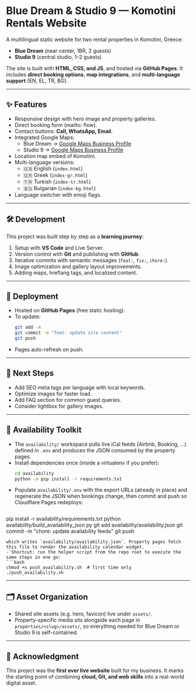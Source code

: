 # Blue Dream & Studio 9 — Komotini Rentals Website

A multilingual static website for two rental properties in Komotini, Greece:

- **Blue Dream** (near center, 1BR, 2 guests)
- **Studio 9** (central studio, 1–2 guests)

The site is built with **HTML, CSS, and JS**, and hosted via **GitHub Pages**.
It includes **direct booking options**, **map integrations**, and **multi-language support** (EN, EL, TR, BG).

---

## ✨ Features

- Responsive design with hero image and property galleries.
- Direct booking form (mailto: flow).
- Contact buttons: **Call, WhatsApp, Email**.
- Integrated Google Maps:
  - Blue Dream → [Google Maps Business Profile](https://maps.app.goo.gl/4yh65CaNSKpPbDjH8)
  - Studio 9 → [Google Maps Business Profile](https://maps.app.goo.gl/UnqJnzg1pjv87f8z8)
- Location map embed of Komotini.
- Multi-language versions:
  - 🇬🇧 English (`index.html`)
  - 🇬🇷 Greek (`index-gr.html`)
  - 🇹🇷 Turkish (`index-tr.html`)
  - 🇧🇬 Bulgarian (`index-bg.html`)
- Language switcher with emoji flags.

---

## 🛠 Development

This project was built step by step as a **learning journey**:

1. Setup with **VS Code** and Live Server.
2. Version control with **Git** and publishing with **GitHub**.
3. Iterative commits with semantic messages (`feat:`, `fix:`, `chore:`).
4. Image optimization and gallery layout improvements.
5. Adding maps, hreflang tags, and localized content.

---

## 🚀 Deployment

- Hosted on **GitHub Pages** (free static hosting).
- To update:
  ```bash
  git add -A
  git commit -m "feat: update site content"
  git push
  ```
- Pages auto-refresh on push.

---

## 📌 Next Steps

- Add SEO meta tags per language with local keywords.
- Optimize images for faster load.
- Add FAQ section for common guest queries.
- Consider lightbox for gallery images.

---

## 📅 Availability Toolkit

- The `availability/` workspace pulls live iCal feeds (Airbnb, Booking, …) defined in `.env` and produces the JSON consumed by the property pages.
- Install dependencies once (inside a virtualenv if you prefer):
  ```bash
  cd availability
  python -m pip install -r requirements.txt
  ```
- Populate `availability/.env` with the export URLs (already in place) and regenerate the JSON when bookings change, then commit and push so Cloudflare Pages redeploys:
  ```bash
pip install -r availability/requirements.txt
python availability/build_availability_json.py
git add availability/availability.json
git commit -m "chore: update availability feeds"
git push
  ```
  which writes `availability/availability.json`. Property pages fetch this file to render the availability calendar widget.
- Shortcut: run the helper script from the repo root to execute the same steps in one go:
  ```bash
  chmod +x push_availability.sh  # first time only
  ./push_availability.sh
  ```

---

## 🗂 Asset Organization

- Shared site assets (e.g. hero, favicon) live under `assets/`.
- Property-specific media sits alongside each page in `properties/<slug>/assets/`, so everything needed for Blue Dream or Studio 9 is self-contained.

---

## 🙏 Acknowledgment

This project was the **first ever live website** built for my business.
It marks the starting point of combining **cloud, Git, and web skills** into a real-world digital asset.
